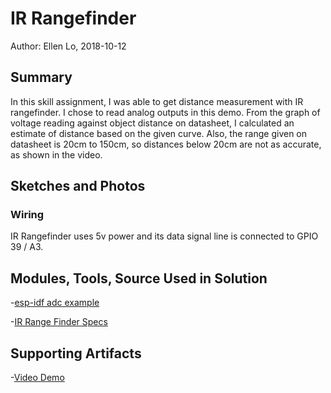 #  IR Rangefinder

Author: Ellen Lo, 2018-10-12

## Summary
In this skill assignment, I was able to get distance measurement with IR rangefinder. I chose to read analog outputs in this demo. From the graph of voltage reading against object distance on datasheet, I calculated an estimate of distance based on the given curve. Also, the range given on datasheet is 20cm to 150cm, so distances below 20cm are not as accurate, as shown in the video.

## Sketches and Photos
### Wiring
IR Rangefinder uses 5v power and its data signal line is connected to GPIO 39 / A3. 

## Modules, Tools, Source Used in Solution
-[esp-idf adc example](https://github.com/espressif/esp-idf/tree/affe75a10250564353d088f6b9a74dbb6f1ea0df/examples/peripherals/adc)

-[IR Range Finder Specs](https://www.sparkfun.com/datasheets/Sensors/Infrared/gp2y0a02yk_e.pdf)


## Supporting Artifacts
-[Video Demo](https://youtu.be/AMLHHe7dRkk)

